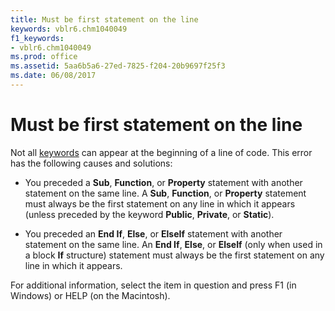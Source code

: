 ```yaml
---
title: Must be first statement on the line
keywords: vblr6.chm1040049
f1_keywords:
- vblr6.chm1040049
ms.prod: office
ms.assetid: 5aa6b5a6-27ed-7825-f204-20b9697f25f3
ms.date: 06/08/2017
---
```



# Must be first statement on the line

Not all [keywords](vbe-glossary.md) can appear at the beginning of a line of code. This error has the following causes and solutions:



- You preceded a  **Sub**, **Function**, or **Property** statement with another statement on the same line. A **Sub**, **Function**, or **Property** statement must always be the first statement on any line in which it appears (unless preceded by the keyword **Public**, **Private**, or **Static**).
    
- You preceded an  **End If**, **Else**, or **ElseIf** statement with another statement on the same line. An **End If**, **Else**, or **ElseIf** (only when used in a block **If** structure) statement must always be the first statement on any line in which it appears.
    

For additional information, select the item in question and press F1 (in Windows) or HELP (on the Macintosh).

